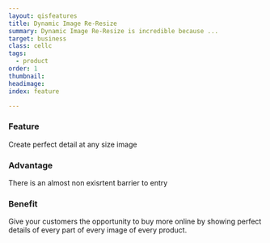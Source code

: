 ```yaml
---
layout: qisfeatures
title: Dynamic Image Re-Resize
summary: Dynamic Image Re-Resize is incredible because ...
target: business
class: cellc
tags:
  - product
order: 1
thumbnail:
headimage:
index: feature

---
```

### Feature ###
Create perfect detail at any size image
### Advantage ###
There is an almost non exisrtent barrier to entry
### Benefit ###
Give your customers the opportunity to buy more online by showing perfect details of every part of every image of every product.
